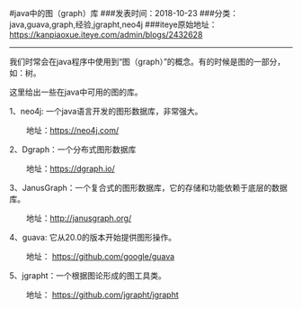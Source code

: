 #java中的图（graph）库
###发表时间：2018-10-23
###分类：java,guava,graph,经验,jgrapht,neo4j
###iteye原始地址：<a href="https://kanpiaoxue.iteye.com/admin/blogs/2432628" target="_blank">https://kanpiaoxue.iteye.com/admin/blogs/2432628</a>

---

<div class="iteye-blog-content-contain" style="font-size: 14px;"> 
 <p>我们时常会在java程序中使用到“图（graph）”的概念。有的时候是图的一部分，如：树。</p> 
 <p>这里给出一些在java中可用的图的库。</p> 
 <p>1、neo4j: 一个java语言开发的图形数据库，非常强大。</p> 
 <p style="padding-left: 30px;">地址：<a href="https://neo4j.com/">https://neo4j.com/</a></p> 
 <p>2、Dgraph：一个分布式图形数据库</p> 
 <p style="padding-left: 30px;">地址：<a href="https://dgraph.io/">https://dgraph.io/</a></p> 
 <p>3、JanusGraph：一个复合式的图形数据库，它的存储和功能依赖于底层的数据库。</p> 
 <p style="padding-left: 30px;">地址：<a href="http://janusgraph.org/">http://janusgraph.org/</a></p> 
 <p>4、guava: 它从20.0的版本开始提供图形操作。</p> 
 <p style="padding-left: 30px;">地址：&nbsp;<a href="https://github.com/google/guava">https://github.com/google/guava</a></p> 
 <p>5、jgrapht：一个根据图论形成的图工具类。</p> 
 <p style="padding-left: 30px;">地址：&nbsp;<a href="https://github.com/jgrapht/jgrapht">https://github.com/jgrapht/jgrapht</a></p> 
 <p style="padding-left: 30px;">&nbsp;</p> 
</div>